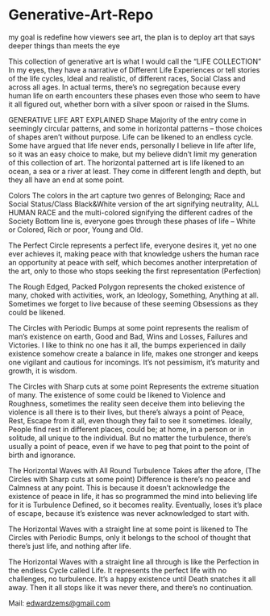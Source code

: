 # Generative-Art-Repo
my goal is redefine how viewers see art, the plan is to deploy art that says deeper things than meets the eye

This collection of generative art is what I would call the “LIFE COLLECTION”
In my eyes, they have a narrative of Different Life Experiences or tell stories of the life cycles, Ideal and realistic, of different races, Social Class and across all ages.
In actual terms, there’s no segregation because every human life on earth encounters these phases even those who seem to have it all figured out, 
whether born with a silver spoon or raised in the Slums.
 
GENERATIVE LIFE ART EXPLAINED
Shape
Majority of the entry come in seemingly circular patterns, and some in horizontal patterns – those choices of shapes aren’t without purpose.
Life can be likened to an endless cycle. Some have argued that life never ends, personally I believe in life
after life, so it was an easy choice to make, but my believe didn’t limit my generation of this collection of art.
The horizontal patterned art is life likened to an ocean, a sea or a river at least. They come in different
length and depth, but they all have an end at some point.

Colors
The colors in the art capture two genres of Belonging; Race and Social Status/Class
Black&White version of the art signifying neutrality, ALL HUMAN RACE and the multi-colored signifying the different cadres of the Society
Bottom line is, everyone goes through these phases of life – White or Colored, Rich or poor, Young and Old.

The Perfect Circle represents a perfect life, everyone desires it, yet no one ever achieves it, 
making peace with that knowledge ushers the human race an opportunity at peace with self, which becomes 
another interpretation of the art, only to those who stops seeking the first representation (Perfection)

The Rough Edged, Packed Polygon represents the choked existence of many, choked with activities, work, 
an Ideology, Something, Anything at all. Sometimes we forget to live because of these 
seeming Obsessions as they could be likened.

The Circles with Periodic Bumps at some point represents the realism of man’s existence on earth, Good and Bad,
Wins and Losses, Failures and Victories. I like to think no one has it all, the bumps experienced in daily existence
somehow create a balance in life, makes one stronger and keeps one vigilant and cautious for incomings. 
It’s not pessimism, it’s maturity and growth, it is wisdom.

The Circles with Sharp cuts at some point Represents the extreme situation of many. The existence of some could be
likened to Violence and Roughness, sometimes the reality seen deceive them into believing the violence 
is all there is to their lives, but there’s always a point of Peace, Rest, Escape from it all,
even though they fail to see it sometimes. Ideally, People find rest in different places, could be; at home, in a
person or in solitude, all unique to the individual. But no matter the turbulence, there’s usually a point of peace, 
even if we have to peg that point to the point of birth and ignorance.

The Horizontal Waves with All Round Turbulence Takes after the afore, (The Circles with Sharp cuts at some point) Difference 
is there’s no peace and Calmness at any point. This is because it doesn’t acknowledge the existence of peace in life, 
it has so programmed the mind into believing life for it is Turbulence Defined, so it becomes reality. Eventually, 
loses it’s place of escape, because it’s existence was never acknowledged to start with.

The Horizontal Waves with a straight line at some point is likened to The Circles with Periodic Bumps, only it belongs to the school of thought
that there’s just life, and nothing after life.

The Horizontal Waves with a straight line all through is like the Perfection in the endless Cycle called Life. It represents
the perfect life with no challenges, no turbulence. It’s a happy existence until Death snatches it all away. Then it all stops 
like it was never there, and there’s no continuation.

Mail: edwardzems@gmail.com
